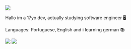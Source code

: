 <img src="https://external-content.duckduckgo.com/iu/?u=https%3A%2F%2Fsun9-22.userapi.com%2Fs%2Fv1%2Fig2%2FxXjd-hfSyy5B630T4mx2VSvyExlWr1C9eb3xxopJCzSoX4NBO0EYzSiu4qb-idjgwuYgGtNc4arAKaOjb8ehWFZ-.gif%3Fsize%3D400x400%26quality%3D96%26crop%3D320%2C320%2C639%2C639%26ava%3D1&f=1&nofb=1">


Hallo im a 17yo dev, actually studying software engineer 🖥

Languages: Portuguese, English and i learning german 📚

<img src="https://github-readme-stats.vercel.app/api?username=wen1x&&show_icons=true&title_color=ffffff&icon_color=bb2acf&text_color=daf7dc&bg_color=151515">
<img src="https://github-readme-stats.vercel.app/api/top-langs/?username=Wen1x&layout=compact">
